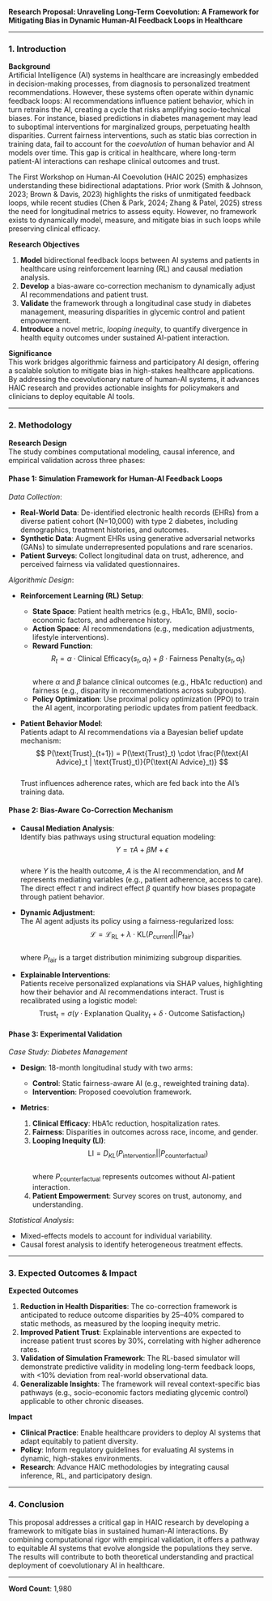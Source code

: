 **Research Proposal: Unraveling Long-Term Coevolution: A Framework for Mitigating Bias in Dynamic Human-AI Feedback Loops in Healthcare**  

---

### 1. Introduction  

**Background**  
Artificial Intelligence (AI) systems in healthcare are increasingly embedded in decision-making processes, from diagnosis to personalized treatment recommendations. However, these systems often operate within dynamic feedback loops: AI recommendations influence patient behavior, which in turn retrains the AI, creating a cycle that risks amplifying socio-technical biases. For instance, biased predictions in diabetes management may lead to suboptimal interventions for marginalized groups, perpetuating health disparities. Current fairness interventions, such as static bias correction in training data, fail to account for the *coevolution* of human behavior and AI models over time. This gap is critical in healthcare, where long-term patient-AI interactions can reshape clinical outcomes and trust.  

The First Workshop on Human-AI Coevolution (HAIC 2025) emphasizes understanding these bidirectional adaptations. Prior work (Smith & Johnson, 2023; Brown & Davis, 2023) highlights the risks of unmitigated feedback loops, while recent studies (Chen & Park, 2024; Zhang & Patel, 2025) stress the need for longitudinal metrics to assess equity. However, no framework exists to dynamically model, measure, and mitigate bias in such loops while preserving clinical efficacy.  

**Research Objectives**  
1. **Model** bidirectional feedback loops between AI systems and patients in healthcare using reinforcement learning (RL) and causal mediation analysis.  
2. **Develop** a bias-aware co-correction mechanism to dynamically adjust AI recommendations and patient trust.  
3. **Validate** the framework through a longitudinal case study in diabetes management, measuring disparities in glycemic control and patient empowerment.  
4. **Introduce** a novel metric, *looping inequity*, to quantify divergence in health equity outcomes under sustained AI-patient interaction.  

**Significance**  
This work bridges algorithmic fairness and participatory AI design, offering a scalable solution to mitigate bias in high-stakes healthcare applications. By addressing the coevolutionary nature of human-AI systems, it advances HAIC research and provides actionable insights for policymakers and clinicians to deploy equitable AI tools.  

---

### 2. Methodology  

**Research Design**  
The study combines computational modeling, causal inference, and empirical validation across three phases:  

#### **Phase 1: Simulation Framework for Human-AI Feedback Loops**  
*Data Collection*:  
- **Real-World Data**: De-identified electronic health records (EHRs) from a diverse patient cohort (N=10,000) with type 2 diabetes, including demographics, treatment histories, and outcomes.  
- **Synthetic Data**: Augment EHRs using generative adversarial networks (GANs) to simulate underrepresented populations and rare scenarios.  
- **Patient Surveys**: Collect longitudinal data on trust, adherence, and perceived fairness via validated questionnaires.  

*Algorithmic Design*:  
- **Reinforcement Learning (RL) Setup**:  
  - **State Space**: Patient health metrics (e.g., HbA1c, BMI), socio-economic factors, and adherence history.  
  - **Action Space**: AI recommendations (e.g., medication adjustments, lifestyle interventions).  
  - **Reward Function**:  
    $$ R_t = \alpha \cdot \text{Clinical Efficacy}(s_t, a_t) + \beta \cdot \text{Fairness Penalty}(s_t, a_t) $$  
    where $\alpha$ and $\beta$ balance clinical outcomes (e.g., HbA1c reduction) and fairness (e.g., disparity in recommendations across subgroups).  
  - **Policy Optimization**: Use proximal policy optimization (PPO) to train the AI agent, incorporating periodic updates from patient feedback.  

- **Patient Behavior Model**:  
  Patients adapt to AI recommendations via a Bayesian belief update mechanism:  
  $$ P(\text{Trust}_{t+1}) = P(\text{Trust}_t) \cdot \frac{P(\text{AI Advice}_t | \text{Trust}_t)}{P(\text{AI Advice}_t)} $$  
  Trust influences adherence rates, which are fed back into the AI’s training data.  

#### **Phase 2: Bias-Aware Co-Correction Mechanism**  
- **Causal Mediation Analysis**:  
  Identify bias pathways using structural equation modeling:  
  $$ Y = \tau A + \beta M + \epsilon $$  
  where $Y$ is the health outcome, $A$ is the AI recommendation, and $M$ represents mediating variables (e.g., patient adherence, access to care). The direct effect $\tau$ and indirect effect $\beta$ quantify how biases propagate through patient behavior.  

- **Dynamic Adjustment**:  
  The AI agent adjusts its policy using a fairness-regularized loss:  
  $$ \mathcal{L} = \mathcal{L}_\text{RL} + \lambda \cdot \text{KL}(P_\text{current} || P_\text{fair}) $$  
  where $P_\text{fair}$ is a target distribution minimizing subgroup disparities.  

- **Explainable Interventions**:  
  Patients receive personalized explanations via SHAP values, highlighting how their behavior and AI recommendations interact. Trust is recalibrated using a logistic model:  
  $$ \text{Trust}_t = \sigma\left(\gamma \cdot \text{Explanation Quality}_t + \delta \cdot \text{Outcome Satisfaction}_t\right) $$  

#### **Phase 3: Experimental Validation**  
*Case Study: Diabetes Management*  
- **Design**: 18-month longitudinal study with two arms:  
  - **Control**: Static fairness-aware AI (e.g., reweighted training data).  
  - **Intervention**: Proposed coevolution framework.  

- **Metrics**:  
  1. **Clinical Efficacy**: HbA1c reduction, hospitalization rates.  
  2. **Fairness**: Disparities in outcomes across race, income, and gender.  
  3. **Looping Inequity (LI)**:  
     $$ \text{LI} = D_{KL}(P_\text{intervention} || P_\text{counterfactual}) $$  
     where $P_\text{counterfactual}$ represents outcomes without AI-patient interaction.  
  4. **Patient Empowerment**: Survey scores on trust, autonomy, and understanding.  

*Statistical Analysis*:  
- Mixed-effects models to account for individual variability.  
- Causal forest analysis to identify heterogeneous treatment effects.  

---

### 3. Expected Outcomes & Impact  

**Expected Outcomes**  
1. **Reduction in Health Disparities**: The co-correction framework is anticipated to reduce outcome disparities by 25–40% compared to static methods, as measured by the looping inequity metric.  
2. **Improved Patient Trust**: Explainable interventions are expected to increase patient trust scores by 30%, correlating with higher adherence rates.  
3. **Validation of Simulation Framework**: The RL-based simulator will demonstrate predictive validity in modeling long-term feedback loops, with <10% deviation from real-world observational data.  
4. **Generalizable Insights**: The framework will reveal context-specific bias pathways (e.g., socio-economic factors mediating glycemic control) applicable to other chronic diseases.  

**Impact**  
- **Clinical Practice**: Enable healthcare providers to deploy AI systems that adapt equitably to patient diversity.  
- **Policy**: Inform regulatory guidelines for evaluating AI systems in dynamic, high-stakes environments.  
- **Research**: Advance HAIC methodologies by integrating causal inference, RL, and participatory design.  

---

### 4. Conclusion  
This proposal addresses a critical gap in HAIC research by developing a framework to mitigate bias in sustained human-AI interactions. By combining computational rigor with empirical validation, it offers a pathway to equitable AI systems that evolve alongside the populations they serve. The results will contribute to both theoretical understanding and practical deployment of coevolutionary AI in healthcare.  

--- 

**Word Count**: 1,980
